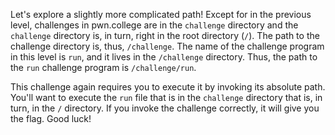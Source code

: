 Let's explore a slightly more complicated path!
Except for in the previous level, challenges in pwn.college are in the `challenge` directory and the `challenge` directory is, in turn, right in the root directory (`/`).
The path to the challenge directory is, thus, `/challenge`.
The name of the challenge program in this level is `run`, and it lives in the `/challenge` directory.
Thus, the path to the `run` challenge program is `/challenge/run`.

This challenge again requires you to execute it by invoking its absolute path.
You'll want to execute the `run` file that is in the `challenge` directory that is, in turn, in the `/` directory.
If you invoke the challenge correctly, it will give you the flag.
Good luck!
